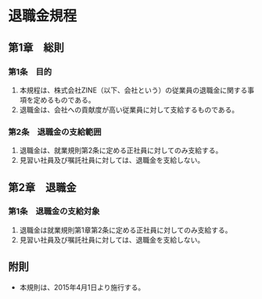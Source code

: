 # 退職金規程

## 第1章　総則

### 第1条　目的

1. 本規程は、株式会社ZINE（以下、会社という）の従業員の退職金に関する事項を定めるものである。
2. 退職金は、会社への貢献度が高い従業員に対して支給するものである。

### 第2条　退職金の支給範囲

1. 退職金は、就業規則第2条に定める正社員に対してのみ支給する。
2. 見習い社員及び嘱託社員に対しては、退職金を支給しない。


## 第2章　退職金

### 第1条　退職金の支給対象

1. 退職金は就業規則第1章第2条に定める正社員に対してのみ支給する。
2. 見習い社員及び嘱託社員に対しては、退職金を支給しない。

## 附則

* 本規則は、2015年4月1日より施行する。
